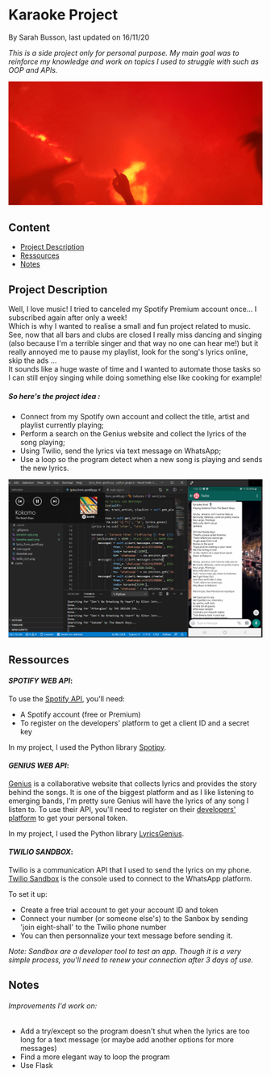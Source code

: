 # Karaoke Project
By Sarah Busson, last updated on 16/11/20
  
*This is a side project only for personal purpose.*
*My main goal was to reinforce my knowledge and work on topics I used to struggle with such as OOP and APIs.*
  
![Vegas Illu](20180811_015338.jpg)

## Content
* [Project Description](#project-description)
* [Ressources](#ressources)
* [Notes](#notes)

## Project Description

Well, I love music! I tried to canceled my Spotify Premium account once... I subscribed again after only a week!   
Which is why I wanted to realise a small and fun project related to music. See, now that all bars and clubs are closed I really miss dancing and singing (also because I'm a terrible singer and that way no one can hear me!) but it really annoyed me to pause my playlist, look for the song's lyrics online, skip the ads ...  
It sounds like a huge waste of time and I wanted to automate those tasks so I can still enjoy singing while doing something else like cooking for example!

##### *So here's the project idea :*
* Connect from my Spotify own account and collect the title, artist and playlist currently playing;
* Perform a search on the Genius website and collect the lyrics of the song playing;
* Using Twilio, send the lyrics via text message on WhatsApp;
* Use a loop so the program detect when a new song is playing and sends the new lyrics.
  
![functionning app](karaoke_app3.png)
  
## Ressources

#### *SPOTIFY WEB API*:
To use the [Spotify API](https://developer.spotify.com/documentation/web-api/), you'll need:
* A Spotify account (free or Premium)
* To register on the developers' platform to get a client ID and a secret key

In my project, I used the Python library [Spotipy](https://spotipy.readthedocs.io/en/2.16.1/).

#### *GENIUS WEB API*:
[Genius](https://genius.com/) is a collaborative website that collects lyrics and provides the story behind the songs. It is one of the biggest platform and as I like listening to emerging bands, I'm pretty sure Genius will have the lyrics of any song I listen to.
To use their API, you'll need to register on their [developers' platform](https://genius.com/developers) to get your personal token.

In my project, I used the Python library [LyricsGenius](https://lyricsgenius.readthedocs.io/en/master/).

#### *TWILIO SANDBOX*:
Twilio is a communication API that I used to send the lyrics on my phone. [Twilio Sandbox](https://www.twilio.com/console/sms/whatsapp/sandbox) is the console used to connect to the WhatsApp platform.   
  
To set it up:
* Create a free trial account to get your account ID and token
* Connect your number (or someone else's) to the Sanbox by sending 'join eight-shall' to the Twilio phone number
* You can then personnalize your text message before sending it.

*Note: Sandbox are a developer tool to test an app. Though it is a very simple process, you'll need to renew your connection after 3 days of use.*

## Notes

###### Improvements I'd work on:
* Add a try/except so the program doesn't shut when the lyrics are too long for a text message (or maybe add another options for more messages)
* Find a more elegant way to loop the program
* Use Flask
